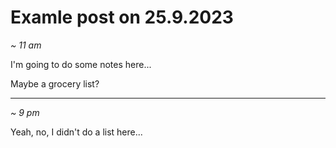 # Examle post on 25.9.2023

*~ 11 am*

I'm going to do some notes here...

Maybe a grocery list?

---
*~ 9 pm*

Yeah, no, I didn't do a list here...
